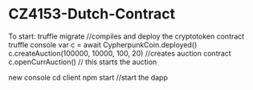 # CZ4153-Dutch-Contract

To start: 
truffle migrate //compiles and deploy the cryptotoken contract
truffle console 
var c = await CypherpunkCoin.deployed() 
c.createAuction(100000, 10000, 100, 20) //creates auction contract
c.openCurrAuction() // this starts the auction

new console
cd client 
npm start //start the dapp
